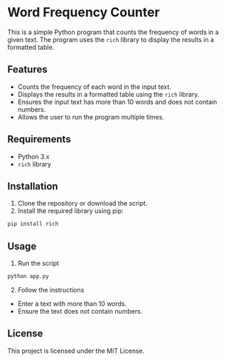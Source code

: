 # Word Frequency Counter

This is a simple Python program that counts the frequency of words in a given text. The program uses the `rich` library to display the results in a formatted table.

## Features

- Counts the frequency of each word in the input text.
- Displays the results in a formatted table using the `rich` library.
- Ensures the input text has more than 10 words and does not contain numbers.
- Allows the user to run the program multiple times.

## Requirements

- Python 3.x
- `rich` library

## Installation

1. Clone the repository or download the script.
2. Install the required library using pip:

```bash
pip install rich
```

## Usage 

1. Run the script 
```bash
python app.py
```

2. Follow the instructions
  - Enter a text with more than 10 words.
  - Ensure the text does not contain numbers.

## License

This project is licensed under the MIT License.